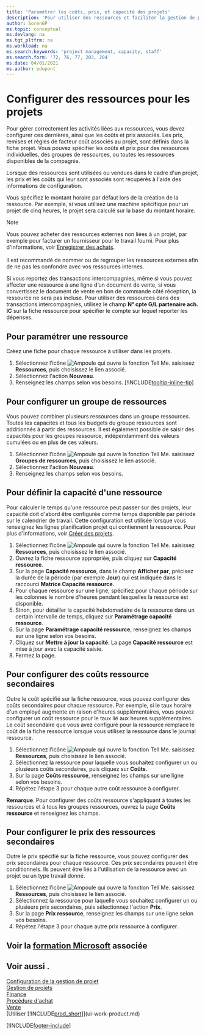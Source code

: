 ```yaml
---
title: 'Paramétrer les coûts, prix, et capacité des projets'
description: 'Pour utiliser des ressources et faciliter la gestion de projets, vous spécifiez les coûts et les prix des différents ressources ou groupes de ressources, et définissez la capacité ressource.'
author: SorenGP
ms.topic: conceptual
ms.devlang: na
ms.tgt_pltfrm: na
ms.workload: na
ms.search.keywords: 'project management, capacity, staff'
ms.search.form: '72, 76, 77, 203, 204'
ms.date: 04/01/2021
ms.author: edupont
---
```

# <a name="set-up-resources-for-projects"></a><a name="set-up-resources-for-projects"></a><a name="set-up-resources-for-projects"></a>Configurer des ressources pour les projets

Pour gérer correctement les activités liées aux ressources, vous devez configurer ces dernières, ainsi que les coûts et prix associés. Les prix, remises et règles de facteur coût associés au projet, sont définis dans la fiche projet. Vous pouvez spécifier les coûts et prix pour des ressources individuelles, des groupes de ressources, ou toutes les ressources disponibles de la compagnie.

Lorsque des ressources sont utilisées ou vendues dans le cadre d'un projet, les prix et les coûts qui leur sont associés sont récupérés à l'aide des informations de configuration.

Vous spécifiez le montant horaire par défaut lors de la création de la ressource. Par exemple, si vous utilisez une machine spécifique pour un projet de cinq heures, le projet sera calculé sur la base du montant horaire.

> [!NOTE]
> Vous pouvez acheter des ressources externes non liées à un projet, par exemple pour facturer un fournisseur pour le travail fourni. Pour plus d'informations, voir [Enregistrer des achats](purchasing-how-record-purchases.md).<br /><br />
> Il est recommandé de nommer ou de regrouper les ressources externes afin de ne pas les confondre avec vos ressources internes.
>  
> Si vous reportez des transactions intercompagnies, même si vous pouvez affecter une ressource à une ligne d’un document de vente, si vous convertissez le document de vente en bon de commande côté réception, la ressource ne sera pas incluse. Pour utiliser des ressources dans des transactions intercompagnies, utilisez le champ **N° cpte G/L partenaire ach. IC** sur la fiche ressource pour spécifier le compte sur lequel reporter les dépenses.

## <a name="to-set-up-a-resource"></a><a name="to-set-up-a-resource"></a><a name="to-set-up-a-resource"></a>Pour paramétrer une ressource

Créez une fiche pour chaque ressource à utiliser dans les projets.

1. Sélectionnez l’icône ![Ampoule qui ouvre la fonction Tell Me.](media/ui-search/search_small.png "Dites-moi ce que vous voulez faire") saisissez **Ressources**, puis choisissez le lien associé.
2. Sélectionnez l'action **Nouveau**.
3. Renseignez les champs selon vos besoins. [!INCLUDE[tooltip-inline-tip](includes/tooltip-inline-tip_md.md)]  

## <a name="to-set-up-a-resource-group"></a><a name="to-set-up-a-resource-group"></a><a name="to-set-up-a-resource-group"></a>Pour configurer un groupe de ressources

Vous pouvez combiner plusieurs ressources dans un groupe ressources. Toutes les capacités et tous les budgets du groupe ressources sont additionnés à partir des ressources. Il est également possible de saisir des capacités pour les groupes ressource, indépendamment des valeurs cumulées ou en plus de ces valeurs.

1. Sélectionnez l’icône ![Ampoule qui ouvre la fonction Tell Me.](media/ui-search/search_small.png "Dites-moi ce que vous voulez faire") saisissez **Groupes de ressources**, puis choisissez le lien associé.
2. Sélectionnez l'action **Nouveau**.
3. Renseignez les champs selon vos besoins.

## <a name="to-set-capacity-for-a-resource"></a><a name="to-set-capacity-for-a-resource"></a><a name="to-set-capacity-for-a-resource"></a>Pour définir la capacité d'une ressource

Pour calculer le temps qu'une ressource peut passer sur des projets, leur capacité doit d'abord être configurée comme temps disponible par période sur le calendrier de travail. Cette configuration est utilisée lorsque vous renseignez les lignes planification projet qui contiennent la ressource. Pour plus d'informations, voir [Créer des projets](projects-how-create-jobs.md).

1. Sélectionnez l’icône ![Ampoule qui ouvre la fonction Tell Me.](media/ui-search/search_small.png "Dites-moi ce que vous voulez faire") saisissez **Ressources**, puis choisissez le lien associé.
2. Ouvrez la fiche ressource appropriée, puis cliquez sur **Capacité ressource**.
3. Sur la page **Capacité ressource**, dans le champ **Afficher par**, précisez la durée de la période (par exemple **Jour**) qui est indiquée dans le raccourci **Matrice Capacité ressource**.
4. Pour chaque ressource sur une ligne, spécifiez pour chaque période sur les colonnes le nombre d'heures pendant lesquelles la ressource est disponible.
5. Sinon, pour détailler la capacité hebdomadaire de la ressource dans un certain intervalle de temps, cliquez sur **Paramétrage capacité ressource**.
6. Sur la page **Paramétrage capacité ressource**, renseignez les champs sur une ligne selon vos besoins.
7. Cliquez sur **Mettre à jour la capacité**. La page **Capacité ressource** est mise à jour avec la capacité saisie.
8. Fermez la page.

## <a name="to-set-up-alternate-resource-costs"></a><a name="to-set-up-alternate-resource-costs"></a><a name="to-set-up-alternate-resource-costs"></a>Pour configurer des coûts ressource secondaires

Outre le coût spécifié sur la fiche ressource, vous pouvez configurer des coûts secondaires pour chaque ressource. Par exemple, si le taux horaire d'un employé augmente en raison d'heures supplémentaires, vous pouvez configurer un coût ressource pour le taux lié aux heures supplémentaires. Le coût secondaire que vous avez configuré pour la ressource remplace le coût de la fiche ressource lorsque vous utilisez la ressource dans le journal ressource.

1. Sélectionnez l’icône ![Ampoule qui ouvre la fonction Tell Me.](media/ui-search/search_small.png "Dites-moi ce que vous voulez faire") saisissez **Ressources**, puis choisissez le lien associé.  
2. Sélectionnez la ressource pour laquelle vous souhaitez configurer un ou plusieurs coûts secondaires, puis cliquez sur **Coûts**.  
3. Sur la page **Coûts ressource**, renseignez les champs sur une ligne selon vos besoins.  
4. Répétez l'étape 3 pour chaque autre coût ressource à configurer.

**Remarque**. Pour configurer des coûts ressource s'appliquant à toutes les ressources et à tous les groupes ressources, ouvrez la page **Coûts ressource** et renseignez les champs.

## <a name="to-set-up-alternate-resource-prices"></a><a name="to-set-up-alternate-resource-prices"></a><a name="to-set-up-alternate-resource-prices"></a>Pour configurer le prix des ressources secondaires

Outre le prix spécifié sur la fiche ressource, vous pouvez configurer des prix secondaires pour chaque ressource. Ces prix secondaires peuvent être conditionnels. Ils peuvent être liés à l'utilisation de la ressource avec un projet ou un type travail donné.

1. Sélectionnez l’icône ![Ampoule qui ouvre la fonction Tell Me.](media/ui-search/search_small.png "Dites-moi ce que vous voulez faire") saisissez **Ressources**, puis choisissez le lien associé.
2. Sélectionnez la ressource pour laquelle vous souhaitez configurer un ou plusieurs prix secondaires, puis sélectionnez l'action **Prix**.
3. Sur la page **Prix ressource**, renseignez les champs sur une ligne selon vos besoins.
4. Répétez l'étape 3 pour chaque autre prix ressource à configurer.

## <a name="see-related-microsoft-training"></a><a name="see-related-microsoft-training"></a><a name="see-related-microsoft-training"></a>Voir la [formation Microsoft](/training/paths/set-up-jobs-resources/) associée

## <a name="see-also"></a><a name="see-also"></a><a name="see-also"></a>Voir aussi .

[Configuration de la gestion de projet](projects-setup-projects.md)  
[Gestion de projets](projects-manage-projects.md)  
[Finance](finance.md)  
[Procédure d'achat](purchasing-manage-purchasing.md)  
[Vente](sales-manage-sales.md)  
[Utiliser [!INCLUDE[prod_short](includes/prod_short.md)]](ui-work-product.md)  


[!INCLUDE[footer-include](includes/footer-banner.md)]
